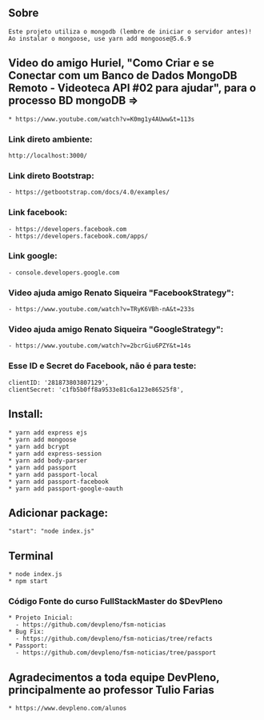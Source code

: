 
## Sobre
````
Este projeto utiliza o mongodb (lembre de iniciar o servidor antes)!
Ao instalar o mongoose, use yarn add mongoose@5.6.9
````
## Video do amigo Huriel, "Como Criar e se Conectar com um Banco de Dados MongoDB Remoto - Videoteca API #02 para ajudar", para o processo BD mongoDB =>
````
* https://www.youtube.com/watch?v=K0mg1y4AUww&t=113s
````

### Link direto ambiente:
```` 
http://localhost:3000/
````

### Link direto Bootstrap:
````
- https://getbootstrap.com/docs/4.0/examples/
````

### Link facebook:
````
- https://developers.facebook.com
- https://developers.facebook.com/apps/
````

### Link google:
````
- console.developers.google.com
````

### Video ajuda amigo Renato Siqueira "FacebookStrategy":
````
- https://www.youtube.com/watch?v=TRyK6VBh-nA&t=233s
````

### Video ajuda amigo Renato Siqueira "GoogleStrategy":
````
- https://www.youtube.com/watch?v=2bcrGiu6PZY&t=14s
````

### Esse ID e Secret do Facebook, não é para teste:
````
clientID: '281873803807129', 
clientSecret: 'c1fb5b0ff8a9533e81c6a123e86525f8', 
````

## Install:
````
* yarn add express ejs
* yarn add mongoose
* yarn add bcrypt
* yarn add express-session
* yarn add body-parser
* yarn add passport
* yarn add passport-local
* yarn add passport-facebook
* yarn add passport-google-oauth
````

## Adicionar package:
````
"start": "node index.js"
````

## Terminal
````
* node index.js
* npm start
````

### Código Fonte do curso FullStackMaster do $DevPleno
````
* Projeto Inicial:
  - https://github.com/devpleno/fsm-noticias
* Bug Fix:
  - https://github.com/devpleno/fsm-noticias/tree/refacts
* Passport:
  - https://github.com/devpleno/fsm-noticias/tree/passport
````

## Agradecimentos a toda equipe DevPleno, principalmente ao professor Tulio Farias
````
* https://www.devpleno.com/alunos
````